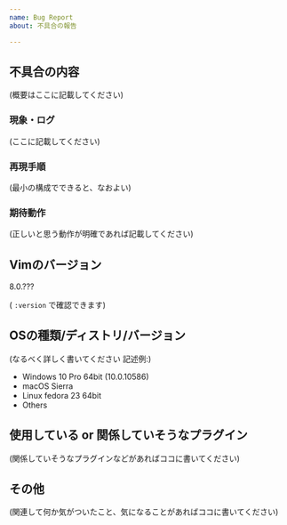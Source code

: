 ```yaml
---
name: Bug Report
about: 不具合の報告

---
```


## 不具合の内容

(概要はここに記載してください)

### 現象・ログ

(ここに記載してください)

### 再現手順

(最小の構成でできると、なおよい)

### 期待動作

(正しいと思う動作が明確であれば記載してください)

## Vimのバージョン

8.0.???

( `:version` で確認できます)

## OSの種類/ディストリ/バージョン

(なるべく詳しく書いてください 記述例:)

*   Windows 10 Pro 64bit (10.0.10586)
*   macOS Sierra
*   Linux fedora 23 64bit
*   Others

## 使用している or 関係していそうなプラグイン

(関係していそうなプラグインなどがあればココに書いてください)

## その他

(関連して何か気がついたこと、気になることがあればココに書いてください)
